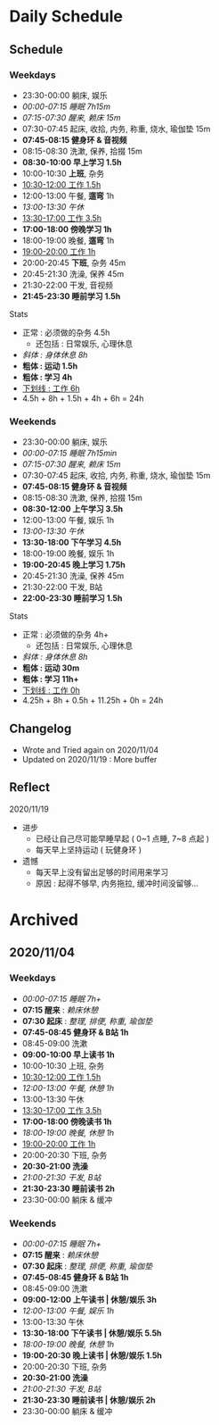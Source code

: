 # Daily Schedule

## Schedule

### Weekdays

- 23:30-00:00 躺床, 娱乐
- _00:00-07:15 睡眠 7h15m_
- _07:15-07:30 醒来, 赖床 15m_
- 07:30-07:45 起床, 收拾, 内务, 称重, 烧水, 瑜伽垫 15m
- **07:45-08:15 健身环 & 音视频**
- 08:15-08:30 洗漱, 保养, 拾掇 15m
- **08:30-10:00 早上学习 1.5h**
- 10:00-10:30 **上班**, 杂务
- <u>10:30-12:00 工作 1.5h</u>
- 12:00-13:00 午餐, **遛弯** 1h
- _13:00-13:30 午休_
- <u>13:30-17:00 工作 3.5h</u>
- **17:00-18:00 傍晚学习 1h**
- 18:00-19:00 晚餐, **遛弯** 1h
- <u>19:00-20:00 工作 1h</u>
- 20:00-20:45 **下班**, 杂务 45m
- 20:45-21:30 洗澡, 保养 45m
- 21:30-22:00 干发, 音视频
- **21:45-23:30 睡前学习 1.5h**

Stats

- 正常 : 必须做的杂务 4.5h
    - 还包括 : 日常娱乐, 心理休息
- _斜体 : 身体休息 8h_
- **粗体 : 运动 1.5h**
- **粗体 : 学习 4h**
- <u>下划线 : 工作 6h</u>
- 4.5h + 8h + 1.5h + 4h + 6h = 24h

### Weekends

- 23:30-00:00 躺床, 娱乐
- _00:00-07:15 睡眠 7h15min_
- _07:15-07:30 醒来, 赖床 15m_
- 07:30-07:45 起床, 收拾, 内务, 称重, 烧水, 瑜伽垫 15m
- **07:45-08:15 健身环 & 音视频**
- 08:15-08:30 洗漱, 保养, 拾掇 15m
- **08:30-12:00 上午学习 3.5h**
- 12:00-13:00 午餐, 娱乐 1h
- _13:00-13:30 午休_
- **13:30-18:00 下午学习 4.5h**
- 18:00-19:00 晚餐, 娱乐 1h
- **19:00-20:45 晚上学习 1.75h**
- 20:45-21:30 洗澡, 保养 45m
- 21:30-22:00 干发, B站
- **22:00-23:30 睡前学习 1.5h**

Stats

- 正常 : 必须做的杂务 4h+
    - 还包括 : 日常娱乐, 心理休息
- _斜体 : 身体休息 8h_
- **粗体 : 运动 30m**
- **粗体 : 学习 11h+**
- <u>下划线 : 工作 0h</u>
- 4.25h + 8h + 0.5h + 11.25h + 0h = 24h

## Changelog

- Wrote and Tried again on 2020/11/04
- Updated on 2020/11/19 : More buffer

## Reflect

2020/11/19

- 进步
    - 已经让自己尽可能早睡早起 ( 0~1 点睡, 7~8 点起 )
    - 每天早上坚持运动 ( 玩健身环 )
- 遗憾
    - 每天早上没有留出足够的时间用来学习
    - 原因 : 起得不够早, 内务拖拉, 缓冲时间没留够…

# Archived

## 2020/11/04

### Weekdays

- _00:00-07:15 睡眠 7h+_
- **07:15 醒来** : _赖床休憩_
- **07:30 起床** : _整理, 排便, 称重, 瑜伽垫_
- **07:45-08:45 健身环 & B站 1h**
- 08:45-09:00 洗漱
- **09:00-10:00 早上读书 1h**
- 10:00-10:30 上班, 杂务
- <u>10:30-12:00 工作 1.5h</u>
- _12:00-13:00 午餐, 休憩 1h_
- 13:00-13:30 午休
- <u>13:30-17:00 工作 3.5h</u>
- **17:00-18:00 傍晚读书 1h**
- _18:00-19:00 晚餐, 休憩 1h_
- <u>19:00-20:00 工作 1h</u>
- 20:00-20:30 下班, 杂务
- **20:30-21:00 洗澡**
- _21:00-21:30 干发, B站_
- **21:30-23:30 睡前读书 2h**
- 23:30-00:00 躺床 & 缓冲

### Weekends

- _00:00-07:15 睡眠 7h+_
- **07:15 醒来** : _赖床休憩_
- **07:30 起床** : _整理, 排便, 称重, 瑜伽垫_
- **07:45-08:45 健身环 & B站 1h**
- 08:45-09:00 洗漱
- **09:00-12:00 上午读书 | 休憩/娱乐 3h**
- _12:00-13:00 午餐, 娱乐 1h_
- 13:00-13:30 午休
- **13:30-18:00 下午读书 | 休憩/娱乐 5.5h**
- _18:00-19:00 晚餐, 休憩 1h_
- **19:00-20:30 晚上读书 | 休憩/娱乐 1.5h**
- 20:00-20:30 下班, 杂务
- **20:30-21:00 洗澡**
- _21:00-21:30 干发, B站_
- **21:30-23:30 睡前读书 | 休憩/娱乐 2h**
- 23:30-00:00 躺床 & 缓冲
